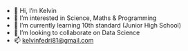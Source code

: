 - 👋 Hi, I’m Kelvin
- 👀 I’m interested in Science, Maths & Programming
- 🌱 I’m currently learning 10th standard (Junior High School)
- 💞️ I’m looking to collaborate on Data Science
- 📫 kelvinfedri81@gmail.com

<!---
Kelvin-2007/Kelvin-2007 is a ✨ special ✨ repository because its `README.md` (this file) appears on your GitHub profile.
You can click the Preview link to take a look at your changes.
--->
